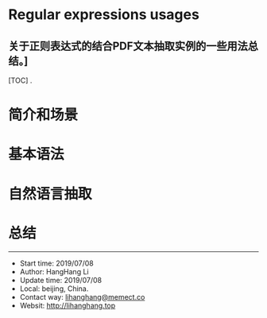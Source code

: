 # Regular expressions usages 
关于正则表达式的结合PDF文本抽取实例的一些用法总结。]
-
[TOC] . 


# 简介和场景
# 基本语法
# 自然语言抽取
# 总结




---
- Start time: 2019/07/08
- Author: HangHang Li
- Update time: 2019/07/08
- Local: beijing, China.
- Contact way: lihanghang@memect.co
- Websit: http://lihanghang.top
